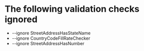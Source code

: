  # The following validation checks ignored

 - --ignore StreetAddressHasStateName
 - --ignore CountryCodeFillRateChecker
 - --ignore StreetAddressHasNumber